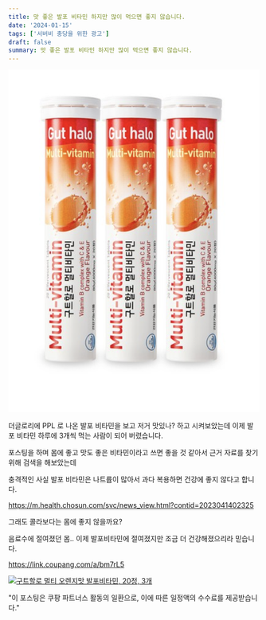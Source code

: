 ```yaml
---
title: 맛 좋은 발포 비타민 하지만 많이 먹으면 좋지 않습니다.
date: '2024-01-15'
tags: ['서버비 충당을 위한 광고']
draft: false
summary: 맛 좋은 발포 비타민 하지만 많이 먹으면 좋지 않습니다.
---
```


![](/assets/img/2024-01-15-22-45-52.png)

더글로리에 PPL 로 나온 발포 비타민을 보고 저거 맛있나? 하고 시켜보았는데
이제 발포 비타민 하루에 3개씩 먹는 사람이 되어 버렸습니다.

포스팅을 하며 몸에 좋고 맛도 좋은 비타민이라고 쓰면 좋을 것 같아서 근거 자료를 찾기 위해 검색을 해보았는데

충격적인 사실 발포 비타민은 나트륨이 많아서 과다 복용하면 건강에 좋지 않다고 합니다.

https://m.health.chosun.com/svc/news_view.html?contid=2023041402325

그래도 콜라보다는 몸에 좋지 않을까요?

음료수에 절여졌던 몸.. 이제 발포비타민에 절여졌지만 조금 더 건강해졌으리라 믿습니다.

https://link.coupang.com/a/bm7rL5

<a href="https://link.coupang.com/a/bm7rSS" target="_blank" referrerpolicy="unsafe-url"><img src="https://img1c.coupangcdn.com/image/affiliate/banner/11eed483f5c88aeaea126ce3f7a33bf9@2x.jpg" alt="구트할로 멀티 오렌지맛 발포비타민, 20정, 3개" width="120" height="240"></img></a>

"이 포스팅은 쿠팡 파트너스 활동의 일환으로, 이에 따른 일정액의 수수료를 제공받습니다."
